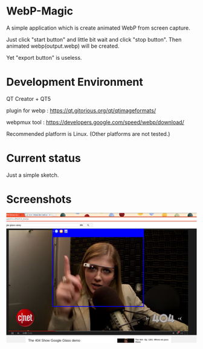WebP-Magic
==========

A simple application which is create animated WebP from screen capture.

Just click "start button" and little bit wait and click "stop button".
Then animated webp(output.webp) will be created.

Yet "export button" is useless.




Development Environment
=======================
QT Creator + QT5 

plugin for webp : https://qt.gitorious.org/qt/qtimageformats/

webpmux tool : https://developers.google.com/speed/webp/download/

Recommended platform is Linux.
(Other platforms are not tested.)


Current status
==============
Just a simple sketch.





Screenshots
===========
![demo.png](https://raw.githubusercontent.com/drnol/webp-magic/master/screenshots/demo.png)

